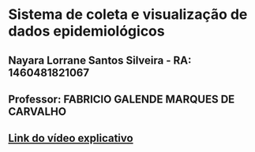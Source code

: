 # Sistema de coleta e visualização de dados epidemiológicos

## Nayara Lorrane Santos Silveira - RA: 1460481821067

## Professor: FABRICIO GALENDE MARQUES DE CARVALHO

## [Link do vídeo explicativo](https://www.youtube.com/watch?v=Eya2_hHNjpo)
